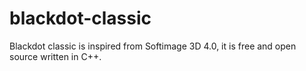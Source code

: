 # blackdot-classic
Blackdot classic is inspired from Softimage 3D 4.0, it is free and open source written in C++.
